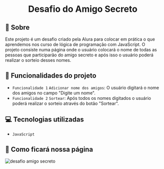 <h1 align="center">Desafio do Amigo Secreto</h1>

<h2>📃 Sobre</h2>
<p>Este projeto é um desafio criado pela Alura para colocar em prática o que aprendemos nos curso de lógica de programação com JavaScript. O projeto consiste numa página onde o usuário colocará o nome de todas as pessoas que participarão do amigo secreto e após isso o usuário poderá realizar o sorteio desses nomes.</p>

## 🔨 Funcionalidades do projeto
- `Funcionalidade 1` `Adicionar nome dos amigos`: O usuário digitará o nome dos amigos no campo "Digite um nome".
- `Funcionalidade 2` `Sortear`: Após todos os nomes digitados o usuário poderá realizar o sorteio através do botão "Sortear".

## 💻 Tecnologias utilizadas
- ``JavaScript``

## 👾 Como ficará nossa página
![desafio amigo secreto](https://github.com/user-attachments/assets/8ab76cab-3f84-4765-b36e-c98a5335c74a)
